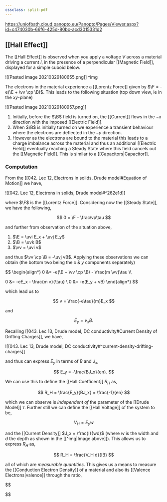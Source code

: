 ```yaml
---
cssclass: split-pdf
---
```


https://uniofbath.cloud.panopto.eu/Panopto/Pages/Viewer.aspx?id=c474030b-66f6-425d-80bc-acd3015331d2

## [[Hall Effect]]

The [[Hall Effect]] is observed when you apply a voltage $V$ across a material driving a current $I$, in the presence of a perpendicular [[Magnetic Field]], displayed for a simple cuboid below.

![[Pasted image 20210329180655.png]]
^img

The electrons in the material experience a [[Lorentz Force]] given by $\F = -e(\E + \vv \cp \B)$. This leads to the following situation (top down view, ie in the $xy$-plane)

![[Pasted image 20210329180957.png]]

1. Initially, before the $\B$ field is turned on, the [[Current]] flows in the $-x$ direction with the imposed [[Electric Field]].
2. When $\B$ is initially turned on we experience a transient behaviour where the electrons are deflected in the $-y$ direction.
3. However as the electrons are bound to the material this leads to a charge imbalance across the material and thus an additional [[Electric Field]] eventually reaching a Steady State where this field cancels out the [[Magnetic Field]]. This is similar to a [[Capacitors|Capacitor]].

### Computation

From the [[042. Lec 12, Electrons in solids, Drude model#Equation of Motion]] we have,

![[042. Lec 12, Electrons in solids, Drude model#^262e1d]]

where $\F$ is the [[Lorentz Force]]. Considering now the [[Steady State]], we have the following,

$$
0 = \F - \frac\vp\tau
$$

and further from observation of the situation above,

1. $\E = \uvi E_x + \uvj E_y$
2. $\B = \uvk B$
3. $\vv = \uvi v$

and thus $\vv \cp \B = -\uvj vB$. Applying these observations we can obtain (the bottom two being the $x$ & $y$ components separately)

$$
\begin{align*}
0 &= -e(\E + \vv \cp \B) - \frac{m \vv}\tau \\\\

0 &= -eE_x - \frac{m v}{\tau} \\
0 &= -e(E_y + vB)
\end{align*}
$$

which lead us to

$$
v = \frac{-e\tau}{m}E_x
$$

and

$$
E_y = v_x B.
$$

Recalling [[043. Lec 13, Drude model, DC conductivity#Current Density of Drifting Charges]], we have,

![[043. Lec 13, Drude model, DC conductivity#^current-density-drifting-charges]]

and thus can express $E_y$ in terms of $B$ and $J_x$,

$$
E_y = -\frac{BJ_x}{en}.
$$


We can use this to define the [[Hall Coefficent]] $R_H$ as,

$$
R_H = \frac{E_y}{BJ_x} = \frac{-1}{en}
$$

which we can observe is *independent of* the parameter of the [[Drude Model]] $\tau$. Further still we can define the [[Hall Voltage]] of the system to be,

$$
V_H = E_yw
$$

and the [[Current Density]] $J_x = \frac{I}{wd}$ (where $w$ is the width and $d$ the depth as shown in the [[^img|Image above]]). This allows us to express $R_H$ as,

$$
R_H = \frac{V_H d}{IB}
$$

all of which are *measurable quantities*. This gives us a means to measure the [[Conduction Electron Density]] of a material and also its [[Valence Electrons|valence]] through the ratio,

$$

$$

